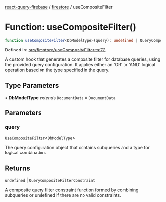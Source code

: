 [react-query-firebase](../../modules.md) / [firestore](../index.md) / useCompositeFilter

# Function: useCompositeFilter()

```ts
function useCompositeFilter<DbModelType>(query): undefined | QueryCompositeFilterConstraint
```

Defined in: [src/firestore/useCompositeFilter.ts:72](https://github.com/vpishuk/react-query-firebase/blob/2814a7f726829eb67b40b71ca1e3d6c86fc8bb8b/src/firestore/useCompositeFilter.ts#L72)

A custom hook that generates a composite filter for database queries, using the provided query configuration.
It applies either an 'OR' or 'AND' logical operation based on the type specified in the query.

## Type Parameters

• **DbModelType** *extends* `DocumentData` = `DocumentData`

## Parameters

### query

[`UseCompositeFilter`](../type-aliases/UseCompositeFilter.md)\<`DbModelType`\>

The query configuration object that contains subqueries and a type for logical combination.

## Returns

`undefined` \| `QueryCompositeFilterConstraint`

A composite query filter constraint function formed by combining subqueries or undefined if there are no valid constraints.
